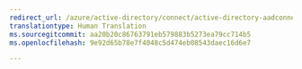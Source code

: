 ```yaml
---
redirect_url: /azure/active-directory/connect/active-directory-aadconnectsync-connector-domino
translationtype: Human Translation
ms.sourcegitcommit: aa20b20c86763791eb579883b5273ea79cc714b5
ms.openlocfilehash: 9e92d65b78e7f4048c5d474eb08543daec16d6e7

---
```




<!--HONumber=Feb17_HO1-->



